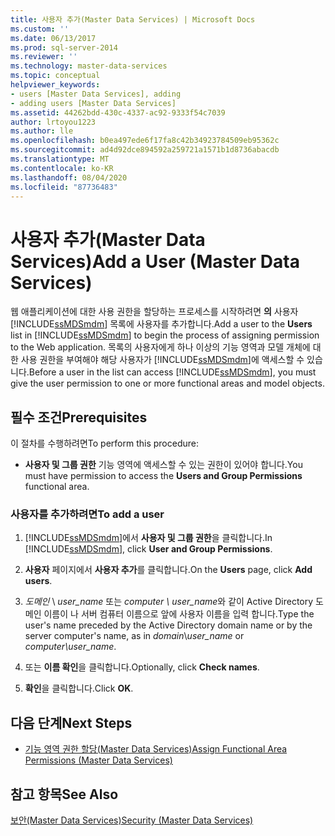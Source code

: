 ```yaml
---
title: 사용자 추가(Master Data Services) | Microsoft Docs
ms.custom: ''
ms.date: 06/13/2017
ms.prod: sql-server-2014
ms.reviewer: ''
ms.technology: master-data-services
ms.topic: conceptual
helpviewer_keywords:
- users [Master Data Services], adding
- adding users [Master Data Services]
ms.assetid: 44262bdd-430c-4337-ac92-9333f54c7039
author: lrtoyou1223
ms.author: lle
ms.openlocfilehash: b0ea497ede6f17fa8c42b34923784509eb95362c
ms.sourcegitcommit: ad4d92dce894592a259721a1571b1d8736abacdb
ms.translationtype: MT
ms.contentlocale: ko-KR
ms.lasthandoff: 08/04/2020
ms.locfileid: "87736483"
---
```

# <a name="add-a-user-master-data-services"></a><span data-ttu-id="102b4-102">사용자 추가(Master Data Services)</span><span class="sxs-lookup"><span data-stu-id="102b4-102">Add a User (Master Data Services)</span></span>
  <span data-ttu-id="102b4-103">웹 애플리케이션에 대한 사용 권한을 할당하는 프로세스를 시작하려면 **의** 사용자 [!INCLUDE[ssMDSmdm](../includes/ssmdsmdm-md.md)] 목록에 사용자를 추가합니다.</span><span class="sxs-lookup"><span data-stu-id="102b4-103">Add a user to the **Users** list in [!INCLUDE[ssMDSmdm](../includes/ssmdsmdm-md.md)] to begin the process of assigning permission to the Web application.</span></span> <span data-ttu-id="102b4-104">목록의 사용자에게 하나 이상의 기능 영역과 모델 개체에 대한 사용 권한을 부여해야 해당 사용자가 [!INCLUDE[ssMDSmdm](../includes/ssmdsmdm-md.md)]에 액세스할 수 있습니다.</span><span class="sxs-lookup"><span data-stu-id="102b4-104">Before a user in the list can access [!INCLUDE[ssMDSmdm](../includes/ssmdsmdm-md.md)], you must give the user permission to one or more functional areas and model objects.</span></span>  
  
## <a name="prerequisites"></a><span data-ttu-id="102b4-105">필수 조건</span><span class="sxs-lookup"><span data-stu-id="102b4-105">Prerequisites</span></span>  
 <span data-ttu-id="102b4-106">이 절차를 수행하려면</span><span class="sxs-lookup"><span data-stu-id="102b4-106">To perform this procedure:</span></span>  
  
-   <span data-ttu-id="102b4-107">**사용자 및 그룹 권한** 기능 영역에 액세스할 수 있는 권한이 있어야 합니다.</span><span class="sxs-lookup"><span data-stu-id="102b4-107">You must have permission to access the **Users and Group Permissions** functional area.</span></span>  
  
### <a name="to-add-a-user"></a><span data-ttu-id="102b4-108">사용자를 추가하려면</span><span class="sxs-lookup"><span data-stu-id="102b4-108">To add a user</span></span>  
  
1.  <span data-ttu-id="102b4-109">[!INCLUDE[ssMDSmdm](../includes/ssmdsmdm-md.md)]에서 **사용자 및 그룹 권한**을 클릭합니다.</span><span class="sxs-lookup"><span data-stu-id="102b4-109">In [!INCLUDE[ssMDSmdm](../includes/ssmdsmdm-md.md)], click **User and Group Permissions**.</span></span>  
  
2.  <span data-ttu-id="102b4-110">**사용자** 페이지에서 **사용자 추가**를 클릭합니다.</span><span class="sxs-lookup"><span data-stu-id="102b4-110">On the **Users** page, click **Add users**.</span></span>  
  
3.  <span data-ttu-id="102b4-111">*도메인* \\ *user_name* 또는 *computer \ user_name*와 같이 Active Directory 도메인 이름이 나 서버 컴퓨터 이름으로 앞에 사용자 이름을 입력 합니다.</span><span class="sxs-lookup"><span data-stu-id="102b4-111">Type the user's name preceded by the Active Directory domain name or by the server computer's name, as in *domain*\\*user_name* or *computer\user_name*.</span></span>  
  
4.  <span data-ttu-id="102b4-112">또는 **이름 확인**을 클릭합니다.</span><span class="sxs-lookup"><span data-stu-id="102b4-112">Optionally, click **Check names**.</span></span>  
  
5.  <span data-ttu-id="102b4-113">**확인**을 클릭합니다.</span><span class="sxs-lookup"><span data-stu-id="102b4-113">Click **OK**.</span></span>  
  
## <a name="next-steps"></a><span data-ttu-id="102b4-114">다음 단계</span><span class="sxs-lookup"><span data-stu-id="102b4-114">Next Steps</span></span>  
  
-   [<span data-ttu-id="102b4-115">기능 영역 권한 할당&#40;Master Data Services&#41;</span><span class="sxs-lookup"><span data-stu-id="102b4-115">Assign Functional Area Permissions &#40;Master Data Services&#41;</span></span>](assign-functional-area-permissions-master-data-services.md)  
  
## <a name="see-also"></a><span data-ttu-id="102b4-116">참고 항목</span><span class="sxs-lookup"><span data-stu-id="102b4-116">See Also</span></span>  
 [<span data-ttu-id="102b4-117">보안&#40;Master Data Services&#41;</span><span class="sxs-lookup"><span data-stu-id="102b4-117">Security &#40;Master Data Services&#41;</span></span>](../../2014/master-data-services/security-master-data-services.md)  
  
  

